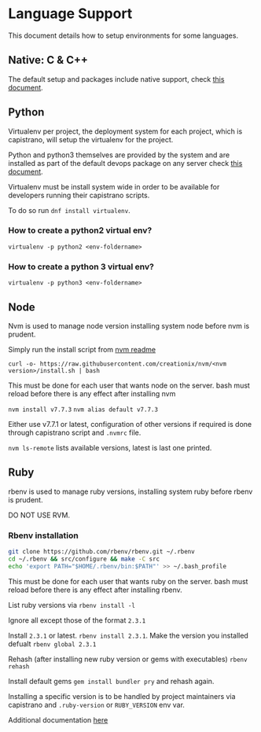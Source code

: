 # Language Support

This document details how to setup environments for some languages.




## Native: C & C++

The default setup and packages include native support, check [this document](../generic/general.md).


## Python

Virtualenv per project, the deployment system for each project, which is capistrano, will setup the virtualenv for the project.

Python and python3 themselves are provided by the system and are installed as part of the default devops package on any server check [this document](../generic/general.md).


Virtualenv must be install system wide in order to be available for developers running their capistrano scripts.

To do so run `dnf install virtualenv`.


### How to create a python2 virtual env?

`virtualenv -p python2 <env-foldername>`

### How to create a python 3 virtual env?

`virtualenv -p python3 <env-foldername>`


## Node

Nvm is used to manage node version installing system node before nvm is prudent.

Simply run the install script from [nvm readme](https://github.com/creationix/nvm) 

`curl -o- https://raw.githubusercontent.com/creationix/nvm/<nvm version>/install.sh | bash`


This must be done for each user that wants node on the server.
bash must reload before there is any effect after installing nvm


`nvm install v7.7.3`
`nvm alias default v7.7.3`

Either use v7.7.1 or latest, configuration of other versions if required is done through capistrano script and `.nvmrc` file.

`nvm ls-remote` lists available versions, latest is last one printed.



## Ruby

rbenv is used to manage ruby versions, installing system ruby before rbenv is prudent.

DO NOT USE RVM.

### Rbenv installation

```bash
git clone https://github.com/rbenv/rbenv.git ~/.rbenv
cd ~/.rbenv && src/configure && make -C src
echo 'export PATH="$HOME/.rbenv/bin:$PATH"' >> ~/.bash_profile
```
This must be done for each user that wants ruby on the server.
bash must reload before there is any effect after installing rbenv.

List ruby versions via `rbenv install -l`

Ignore all except those of the format `2.3.1`

Install `2.3.1` or latest. `rbenv install 2.3.1`. Make the version you installed defualt `rbenv global 2.3.1`

Rehash (after installing new ruby version or gems with executables) `rbenv rehash`

Install default gems `gem install bundler pry` and rehash again.

Installing a specific version is to be handled by project maintainers via capistrano and `.ruby-version` or `RUBY_VERSION` env var.

Additional documentation [here](https://github.com/rbenv/rbenv)



